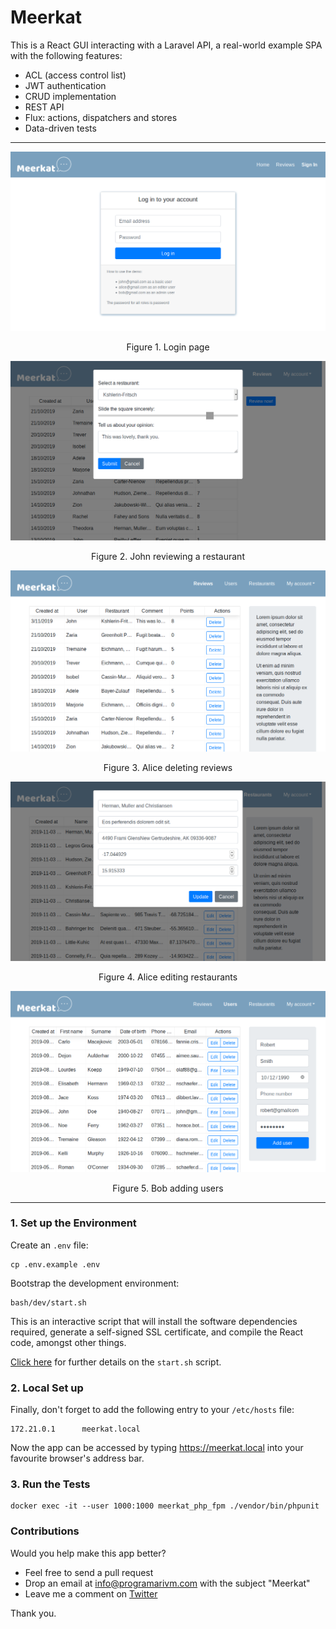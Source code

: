 # Meerkat

This is a React GUI interacting with a Laravel API, a real-world example SPA with the following features:

- ACL (access control list)
- JWT authentication
- CRUD implementation
- REST API
- Flux: actions, dispatchers and stores
- Data-driven tests

---

<p align="center">
    <img src="https://github.com/programarivm/meerkat/blob/master/resources/images/Figure%201%20-%20Login.png" />
</p>

<p align="center">
    Figure 1. Login page
</p>

<p align="center">
    <img src="https://github.com/programarivm/meerkat/blob/master/resources/images/Figure%202%20-%20John%20reviewing%20a%20restaurant.png" />
</p>

<p align="center">
    Figure 2. John reviewing a restaurant
</p>

<p align="center">
    <img src="https://github.com/programarivm/meerkat/blob/master/resources/images/Figure%203%20-%20Alice%20deleting%20reviews.png" />
</p>

<p align="center">
    Figure 3. Alice deleting reviews
</p>

<p align="center">
    <img src="https://github.com/programarivm/meerkat/blob/master/resources/images/Figure%204%20-%20Alice%20editing%20restaurants.png" />
</p>

<p align="center">
    Figure 4. Alice editing restaurants
</p>

<p align="center">
    <img src="https://github.com/programarivm/meerkat/blob/master/resources/images/Figure%205%20-%20Bob%20adding%20users.png" />
</p>

<p align="center">
    Figure 5. Bob adding users
</p>

---

### 1. Set up the Environment

Create an `.env` file:

    cp .env.example .env

Bootstrap the development environment:

    bash/dev/start.sh

This is an interactive script that will install the software dependencies required, generate a self-signed SSL certificate, and compile the React code, amongst other things.

[Click here](https://github.com/programarivm/meerkat/blob/master/bash/dev/start.sh) for further details on the `start.sh` script.

### 2. Local Set up

Finally, don't forget to add the following entry to your `/etc/hosts` file:

    172.21.0.1      meerkat.local

Now the app can be accessed by typing https://meerkat.local into your favourite browser's address bar.

### 3. Run the Tests

    docker exec -it --user 1000:1000 meerkat_php_fpm ./vendor/bin/phpunit

### Contributions

Would you help make this app better?

- Feel free to send a pull request
- Drop an email at info@programarivm.com with the subject "Meerkat"
- Leave me a comment on [Twitter](https://twitter.com/programarivm)

Thank you.
